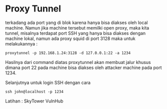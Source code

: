 # Proxy Tunnel
terkadang ada port yang di blok karena hanya bisa diakses oleh local machine. Namun jika machine tersebut memilki open proxy, maka kita tunnel, misalnya terdapat port SSH yang hanya bisa diakses dengan machine lokal, namun ada proxy squid di port 3128 maka untuk melakukannya :
```
proxytunnel -p 192.168.1.24:3128 -d 127.0.0.1:22 -a 1234
```
Hasilnya dari command diatas proxytunnel akan membuat jalur khusus dimana port 22 pada machine bisa diakses oleh attacker machine pada port 1234. 

Selanjutnya untuk login SSH dengan cara
```
ssh john@localhost -p 1234
```
Latihan : SkyTower VulnHub